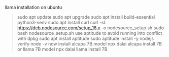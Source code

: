 llama installation on ubuntu
>sudo apt update
>sudo apt upgrade
>sudo apt install build-essential python3-venv
>sudo apt install curl
>curl -sL https://deb.nodesource.com/setup_18.x -o nodesource_setup.sh
>sudo bash nodesource_setup.sh
use aptitude to avoid running into conflict with dpkg
>sudo apt install aptitude
>sudo aptitude install -y nodejs
verify node -v
now install alcapa 7B model
>npx dalai alcapa install 7B
or llama 7B model
>npx dalai llama install 7B

